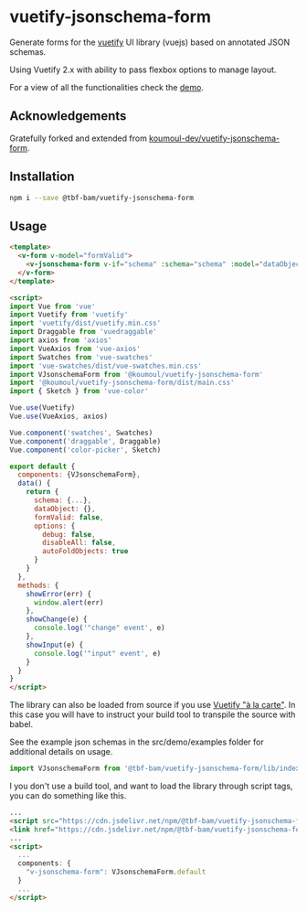# vuetify-jsonschema-form

Generate forms for the [vuetify](https://vuetifyjs.com/en/) UI library (vuejs) based on annotated JSON schemas.

Using Vuetify 2.x with ability to pass flexbox options to manage layout.

For a view of all the functionalities check the [demo](https://koumoul-dev.github.io/vuetify-jsonschema-form/latest/).

## Acknowledgements

Gratefully forked and extended from [koumoul-dev/vuetify-jsonschema-form](https://github.com/koumoul-dev/vuetify-jsonschema-form).

## Installation

```bash
npm i --save @tbf-bam/vuetify-jsonschema-form
```

## Usage

```html
<template>
  <v-form v-model="formValid">
    <v-jsonschema-form v-if="schema" :schema="schema" :model="dataObject" :options="options" @error="showError" @change="showChange" @input="showInput" />
  </v-form>
</template>

<script>
import Vue from 'vue'
import Vuetify from 'vuetify'
import 'vuetify/dist/vuetify.min.css'
import Draggable from 'vuedraggable'
import axios from 'axios'
import VueAxios from 'vue-axios'
import Swatches from 'vue-swatches'
import 'vue-swatches/dist/vue-swatches.min.css'
import VJsonschemaForm from '@koumoul/vuetify-jsonschema-form'
import '@koumoul/vuetify-jsonschema-form/dist/main.css'
import { Sketch } from 'vue-color'

Vue.use(Vuetify)
Vue.use(VueAxios, axios)

Vue.component('swatches', Swatches)
Vue.component('draggable', Draggable)
Vue.component('color-picker', Sketch)

export default {
  components: {VJsonschemaForm},
  data() {
    return {
      schema: {...},
      dataObject: {},
      formValid: false,
      options: {
        debug: false,
        disableAll: false,
        autoFoldObjects: true
      }
    }
  },
  methods: {
    showError(err) {
      window.alert(err)
    },
    showChange(e) {
      console.log('"change" event', e)
    },
    showInput(e) {
      console.log('"input" event', e)
    }
  }
}
</script>
```

The library can also be loaded from source if you use [Vuetify "à la carte"](https://vuetifyjs.com/en/framework/a-la-carte). In this case you will have to instruct your build tool to transpile the source with babel.

See the example json schemas in the src/demo/examples folder for additional details on usage.

```js
import VJsonschemaForm from '@tbf-bam/vuetify-jsonschema-form/lib/index.vue'
```

I you don't use a build tool, and want to load the library through script tags, you can do something like this.

```html
...
<script src="https://cdn.jsdelivr.net/npm/@tbf-bam/vuetify-jsonschema-form@0.26/dist/main.js"></script>
<link href="https://cdn.jsdelivr.net/npm/@tbf-bam/vuetify-jsonschema-form@0.26/dist/main.css" rel="stylesheet">
...
<script>
  ...
  components: {
    "v-jsonschema-form": VJsonschemaForm.default
  }
  ...
</script>
```
